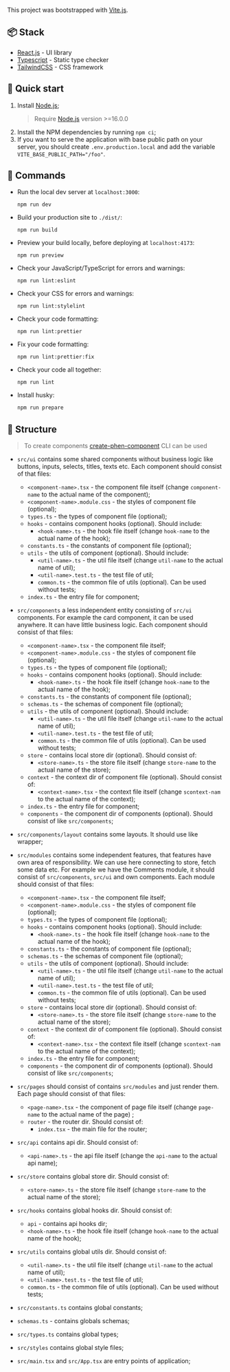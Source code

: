 This project was bootstrapped with [Vite.js](https://vitejs.dev).

## 📦 Stack

-   [React.js](https://reactjs.org) - UI library
-   [Typescript](https://www.typescriptlang.org) - Static type checker
-   [TailwindCSS](https://tailwindcss.com) - CSS framework

## 🚀 Quick start

1. Install [Node.js](https://nodejs.org);
    > Require [Node.js](https://nodejs.org) version >=16.0.0
2. Install the NPM dependencies by running `npm ci`;
3. If you want to serve the application with base public path on your server, you should create `.env.production.local` and add the variable `VITE_BASE_PUBLIC_PATH="/foo"`.

## 🤖 Commands

-   Run the local dev server at `localhost:3000`:
    ```
    npm run dev
    ```
-   Build your production site to `./dist/`:
    ```
    npm run build
    ```
-   Preview your build locally, before deploying at `localhost:4173`:
    ```
    npm run preview
    ```
-   Check your JavaScript/TypeScript for errors and warnings:
    ```
    npm run lint:eslint
    ```
-   Check your CSS for errors and warnings:
    ```
    npm run lint:stylelint
    ```
-   Check your code formatting:
    ```
    npm run lint:prettier
    ```
-   Fix your code formatting:
    ```
    npm run lint:prettier:fix
    ```
-   Check your code all together:
    ```
    npm run lint
    ```
-   Install husky:
    ```bash
    npm run prepare
    ```

## 🧶 Structure

> To create components [create-phen-component](https://github.com/m-kolomoyets/create-phen-component) CLI can be used

-   `src/ui` contains some shared components without business logic like buttons, inputs, selects, titles, texts etc. Each component should consist of that files:

    -   `<component-name>.tsx` - the component file itself (change `component-name` to the actual name of the component);
    -   `<component-name>.module.css` - the styles of component file (optional);
    -   `types.ts` - the types of component file (optional);
    -   `hooks` - contains component hooks (optional). Should include:
        -   `<hook-name>.ts` - the hook file itself (change `hook-name` to the actual name of the hook);
    -   `constants.ts` - the constants of component file (optional);
    -   `utils` - the utils of component (optional). Should include:
        -   `<util-name>.ts` - the util file itself (change `util-name` to the actual name of util);
        -   `<util-name>.test.ts` - the test file of util;
        -   `common.ts` - the common file of utils (optional). Can be used without tests;
    -   `index.ts` - the entry file for component;

-   `src/components` a less independent entity consisting of `src/ui` components. For example the card component, it can be used anywhere. It can have little business logic. Each component should consist of that files:
    -   `<component-name>.tsx` - the component file itself;
    -   `<component-name>.module.css` - the styles of component file (optional);
    -   `types.ts` - the types of component file (optional);
    -   `hooks` - contains component hooks (optional). Should include:
        -   `<hook-name>.ts` - the hook file itself (change `hook-name` to the actual name of the hook);
    -   `constants.ts` - the constants of component file (optional);
    -   `schemas.ts` - the schemas of component file (optional);
    -   `utils` - the utils of component (optional). Should include:
        -   `<util-name>.ts` - the util file itself (change `util-name` to the actual name of util);
        -   `<util-name>.test.ts` - the test file of util;
        -   `common.ts` - the common file of utils (optional). Can be used without tests;
    -   `store` - contains local store dir (optional). Should consist of:
        -   `<store-name>.ts` - the store file itself (change `store-name` to the actual name of the store);
    -   `context` - the context dir of component file (optional). Should consist of:
        -   `<context-name>.tsx` - the context file itself (change `scontext-nam` to the actual name of the context);
    -   `index.ts` - the entry file for component;
    -   `components` - the component dir of components (optional). Should consist of like `src/components`;
-   `src/components/layout` contains some layouts. It should use like wrapper;
-   `src/modules` contains some independent features, that features have own area of responsibility. We can use here connecting to store, fetch some data etc. For example we have the Comments module, it should consist of `src/components`, `src/ui` and own components. Each module should consist of that files:
    -   `<component-name>.tsx` - the component file itself;
    -   `<component-name>.module.css` - the styles of component file (optional);
    -   `types.ts` - the types of component file (optional);
    -   `hooks` - contains component hooks (optional). Should include:
        -   `<hook-name>.ts` - the hook file itself (change `hook-name` to the actual name of the hook);
    -   `constants.ts` - the constants of component file (optional);
    -   `schemas.ts` - the schemas of component file (optional);
    -   `utils` - the utils of component (optional). Should include:
        -   `<util-name>.ts` - the util file itself (change `util-name` to the actual name of util);
        -   `<util-name>.test.ts` - the test file of util;
        -   `common.ts` - the common file of utils (optional). Can be used without tests;
    -   `store` - contains local store dir (optional). Should consist of:
        -   `<store-name>.ts` - the store file itself (change `store-name` to the actual name of the store);
    -   `context` - the context dir of component file (optional). Should consist of:
        -   `<context-name>.tsx` - the context file itself (change `scontext-nam` to the actual name of the context);
    -   `index.ts` - the entry file for component;
    -   `components` - the component dir of components (optional). Should consist of like `src/components`;
-   `src/pages` should consist of contains `src/modules` and just render them. Each page should consist of that files:

    -   `<page-name>.tsx` - the component of page file itself (change `page-name` to the actual name of the page) ;
    -   `router` - the router dir. Should consist of:
        -   `index.tsx` - the main file for the router;

-   `src/api` contains api dir. Should consist of:
    -   `<api-name>.ts` - the api file itself (change the `api-name` to the actual api name);
-   `src/store` contains global store dir. Should consist of:
    -   `<store-name>.ts` - the store file itself (change `store-name` to the actual name of the store);
-   `src/hooks` contains global hooks dir. Should consist of:
    -   `api` - contains api hooks dir;
    -   `<hook-name>.ts` - the hook file itself (change `hook-name` to the actual name of the hook);
-   `src/utils` contains global utils dir. Should consist of:
    -   `<util-name>.ts` - the util file itself (change `util-name` to the actual name of util);
    -   `<util-name>.test.ts` - the test file of util;
    -   `common.ts` - the common file of utils (optional). Can be used without tests;
-   `src/constants.ts` contains global constants;
-   `schemas.ts` - contains globals schemas;
-   `src/types.ts` contains global types;
-   `src/styles` contains global style files;
-   `src/main.tsx` and `src/App.tsx` are entry points of application;
